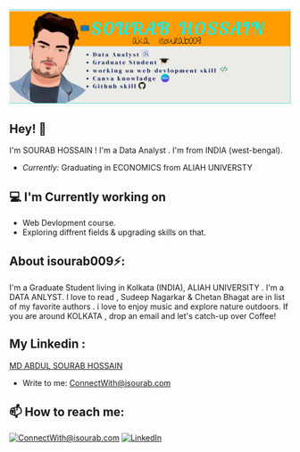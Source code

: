 <img src="./banner.PNG"  alt="isourab009 banner">


<h2>Hey! 👋</h2>



I'm SOURAB HOSSAIN ! I'm a Data Analyst . I'm from INDIA (west-bengal).
- <i>Currently:</i> Graduating in ECONOMICS from ALIAH UNIVERSTY  

<h2>💻 I'm Currently working on</h2>

- Web Devlopment course.
- Exploring diffrent fields & upgrading skills on that.




<h2> About isourab009⚡:</h2>

I'm a Graduate Student living in Kolkata (INDIA), ALIAH UNIVERSITY . I'm a DATA ANLYST. I love to read , Sudeep Nagarkar  & Chetan Bhagat are in list of my favorite authors . i love to enjoy music and explore nature outdoors. If you are around KOLKATA , drop an email and let's catch-up over Coffee!


<h2> My Linkedin :</h2>
  <script src="https://platform.linkedin.com/badges/js/profile.js" async defer type="text/javascript"></script><div class="badge-base LI-profile-badge" data-locale="en_US" data-size="medium" data-theme="dark" data-type="HORIZONTAL" data-vanity="sourab009" data-version="v1"><a class="badge-base__link LI-simple-link" href="https://in.linkedin.com/in/sourab009?trk=profile-badge">MD ABDUL SOURAB HOSSAIN</a></div>
              
 

- Write to me: [ConnectWith@isourab.com](prince009.hossain@gmail.com)

<h2>📫 How to reach me:</h2>

<a href="prince009.hossain@gmail.com">![ConnectWith@isourab.com](https://img.shields.io/badge/Gmail-D14836?style=for-the-badge&logo=gmail&logoColor=white)</a> <a href="https://www.linkedin.com/in/sourab009">![LinkedIn](https://img.shields.io/badge/LinkedIn-0077B5?style=for-the-badge&logo=linkedin&logoColor=white)</a>

